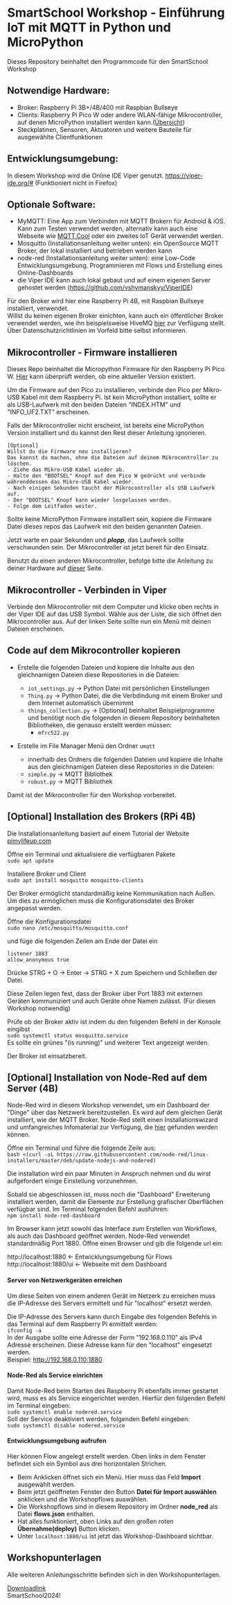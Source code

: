 # SmartSchool Workshop - Einführung IoT mit MQTT in Python und MicroPython

Dieses Repository beinhaltet den Programmcode für den SmartSchool Workshop

## Notwendige Hardware:
- Broker: Raspberry Pi 3B+/4B/400 mit Raspbian Bullseye
- Clients: Raspberry Pi Pico W oder andere WLAN-fähige Mikrocontroller, auf denen MicroPython installiert werden kann.([Übersicht](https://micropython.org/download/))
- Steckplatinen, Sensoren, Aktuatoren und weitere Bauteile für ausgewählte Clientfunktionen

## Entwicklungsumgebung:
In diesem Workshop wird die Online IDE Viper genutzt. https://viper-ide.org/# (Funktioniert nicht in Firefox)

## Optionale Software:
- MyMQTT: Eine App zum Verbinden mit MQTT Brokern für Android & iOS. Kann zum Testen verwendet werden, alternativ kann auch eine Webseite wie [MQTT.Cool](https://testclient-cloud.mqtt.cool/) oder ein zweites IoT Gerät verwendet werden.
- Mosquitto (Installationsanleitung weiter unten): ein OpenSource MQTT Broker, der lokal installiert und betrieben werden kann
- node-red (Installationsanleitung weiter unten): eine Low-Code Entwicklungsumgebung. Programmieren mit Flows und Erstellung eines Online-Dashboards
- die Viper IDE kann auch lokal gebaut und auf einem eigenen Server gehostet werden (https://github.com/vshymanskyy/ViperIDE)

Für den Broker wird hier eine Raspberry Pi 4B, mit Raspbian Bullseye installiert, verwendet.  
Willst du keinen eigenen Broker einichten, kann auch ein öffentlicher Broker verwendet werden, wie ihn beispielsweise HiveMQ [hier](https://www.hivemq.com/public-mqtt-broker/) zur Verfügung stellt. Über Datenschutzrichtlinien im Vorfeld bitte selbst informieren.

## Mikrocontroller - Firmware installieren
Dieses Repo beinhaltet die Micropython Firmware für den Raspberry Pi Pico W. [Hier](https://micropython.org/download/rp2-pico-w/) kann überprüft werden, ob eine aktueller Version existiert.

Um die Firmware auf den Pico zu installieren, verbinde den Pico per Mikro-USB Kabel mit dem Raspberry Pi. Ist kein MicroPython installiert, sollte er als USB-Laufwerk mit den beiden Dateien "INDEX.HTM" und "INFO_UF2.TXT" erscheinen.

Falls der Mikrocontroller nicht erscheint, ist bereits eine MicroPython Version installiert und du kannst den Rest dieser Anleitung ignorieren.

    [Optional]
    Willst du die Firmware neu installieren?
    Das kannst du machen, ohne die Dateien auf deinem Mikrocontroller zu löschen.  
    - Ziehe das Mikro-USB Kabel wieder ab.
    - Halte den "BOOTSEL" Knopf auf dem Pico W gedrückt und verbinde währenddessen das Mikro-USB Kabel wieder.
    - Nach einigen Sekunden taucht der Mikrocontroller als USB Laufwerk auf.
    - Der "BOOTSEL" Knopf kann wieder losgelassen werden.
    - Folge dem Leitfaden weiter.

Sollte keine MicroPython Firmware installiert sein, kopiere die Firmware Datei dieses repos das Laufwerk mit den beiden genannten Dateien.

Jetzt warte en paar Sekunden und **_plopp_**, das Laufwerk sollte verschwunden sein. Der Mikrocontroller ist jetzt bereit für den Einsatz.

Benutzt du einen anderen Mikrocontroller, befolge bitte die Anleitung zu deiner Hardware auf [dieser](https://micropython.org/download/) Seite.

## Mikrocontroller - Verbinden in Viper

Verbinde den Mikrocontroller mit dem Computer und klicke oben rechts in der Viper IDE auf das USB Symbol. Wähle aus der Liste, die sich öffnet den Mikrocontroller aus. Auf der linken Seite sollte nun ein Menü mit deinen Dateien erscheinen.

## Code auf dem Mikrocontroller kopieren
- Erstelle die folgenden Dateien und kopiere die Inhalte aus den gleichnamigen Dateien diese Repositories in die Dateien:
  - `iot_settings.py` -> Python Datei mit persönlichen Einstellungen
  - `Thing.py` -> Python Datei, die die Verbdindung mit einem Broker und dem Internet automatisch übernimmt
  - `things_collection.py` -> [Optional] beinhaltet Beispielprogramme und benötigt noch die folgenden in diesem Repository beinhalteten Bibliotheken, die genauso erstellt werden müssen:
    - `mfrc522.py`


- Erstelle im File Manager Menü den Ordner `umqtt` 
  - innerhalb des Ordners die folgenden Dateien und kopiere die Inhalte aus den gleichnamigen Dateien diese Repositories in die Dateien:
  - `simple.py` -> MQTT Bibliothek
  - `robust.py`  -> MQTT Bibliothek


Damit ist der Mikrocontroller für den Workshop vorbereitet.



## [Optional] Installation des Brokers (RPi 4B)
Die Installationsanleitung basiert auf einem Tutorial der Website [pimylifeup.com](https://pimylifeup.com/raspberry-pi-mosquitto-mqtt-server/)

Öffne ein Terminal und aktualisiere die verfügbaren Pakete  
`sudo apt update`

Installiere Broker und Client  
`sudo apt install mosquitto mosquitto-clients`

Der Broker ermöglicht standardmäßig keine Kommunikation nach Außen. Um dies zu ermöglichen muss die Konfigurationsdatei des Broker angepasst werden.

Öffne die Konfigurationsdatei  
`sudo nano /etc/mosquitto/mosquitto.conf`

und füge die folgenden Zeilen am Ende der Datei ein  
```
listener 1883
allow_anonymous true
```
Drücke STRG + O -> Enter -> STRG + X zum Speichern und Schließen der Datei.

Diese Zeilen legen fest, dass der Broker über Port 1883 mit externen Geräten kommuniziert und auch Geräte ohne Namen zulässt. (Für diesen Workshop notwendig)

Prüfe ob der Broker aktiv ist indem du den folgenden Befehl in der Konsole eingibst  
`sudo systemctl status mosquitto.service`  
Es sollte ein grünes "(is running)" und weiterer Text angezeigt werden.

Der Broker ist einsatzbereit.

## [Optional] Installation von Node-Red auf dem Server (4B)

Node-Red wird in diesem Workshop verwendet, um ein Dashboard der "Dinge" über das Netzwerk bereitzustellen. Es wird auf dem gleichen Gerät installiert, wie der MQTT Broker.
Node-Red stellt einen Installationswizard  und umfangreiches Infomaterial zur Verfügung, die [hier](https://nodered.org/docs/getting-started/raspberrypi) gefunden werden können.

Öffne ein Terminal und führe die folgende Zeile aus:  
`bash <(curl -sL https://raw.githubusercontent.com/node-red/linux-installers/master/deb/update-nodejs-and-nodered)`

Die installation wird ein paar Minuten in Anspruch nehmen und du wirst aufgefordert einige Einstellung vorzunehmen.

Sobald sie abgeschlossen ist, muss noch die "Dashboard" Erweiterung installiert werden, damit die Elemente zur Erstellung grafischer Oberflächen verfügbar sind. Im Terminal folgenden Befehl ausführen:  
`npm install node-red-dashboard`

Im Browser kann jetzt sowohl das Interface zum Erstellen von Workflows, als auch das Dashboard geöffnet werden. Node-Red verwendet standardmäßig Port 1880.
Öffne einen Browser und gib die folgende url ein:

http://localhost:1880      <- Entwicklungsumgebung für Flows  
http://localhost:1880/ui      <- Webseite mit dem Dashboard

#### Server von Netzwerkgeräten erreichen
Um diese Seiten von einem anderen Gerät im Netzerk zu erreichen muss die IP-Adresse des Servers ermittelt und für "localhost" ersetzt werden.

Die IP-Adresse des Servers kann durch Eingabe des folgenden Befehls in das Terminal auf dem Raspberry Pi ermittelt werden:  
`ifconfig -a`  
In der Ausgabe sollte eine Adresse der Form "192.168.0.110" als IPv4 Adresse erscheinen. Diese Adresse kann für den "localhost" eingesetzt werden.  
Beispiel: http://192.168.0.110:1880

#### Node-Red als Service einrichten
Damit Node-Red beim Starten des Raspberry Pi ebenfalls immer gestartet wird, muss es als Service eingerichtet werden.
Hierfür den folgenden Befehl im Terminal eingeben:  
`sudo systemctl enable nodered.service`  
Soll der Service deaktiviert werden, folgenden Befehl eingeben:  
`sudo systemctl disable nodered.service`


#### Entwicklungsumgebung aufrufen


Hier können Flow angelegt erstellt werden.
Oben links in dem Fenster befindet sich ein Symbol aus drei horizontalen Strichen.  
- Beim Anklicken öffnet sich ein Menü. Hier muss das Feld **Import** ausgewählt werden.  
- Beim jetzt geöffneten Fenster den Button **Datei für Import auswählen** anklicken und die Workshopflows auswählen.
- Die Workshopflows sind in diesem Repository im Ordner **node_red** als Datei **flows.json** enthalten.
- Hat alles funktioniert, oben Links auf den großen roten **Übernahme(deploy)** Button klicken.
- Unter `localhost:1880/ui` ist jetzt das Workshop-Dashboard sichtbar.


## Workshopunterlagen
Alle weiteren Anleitungsschritte befinden sich in den Workshopunterlagen.

[Downloadlink](https://nextcloud.mintorinnen.de/s/4bByDmG4WDnMAmA)  
SmartSchool2024!
